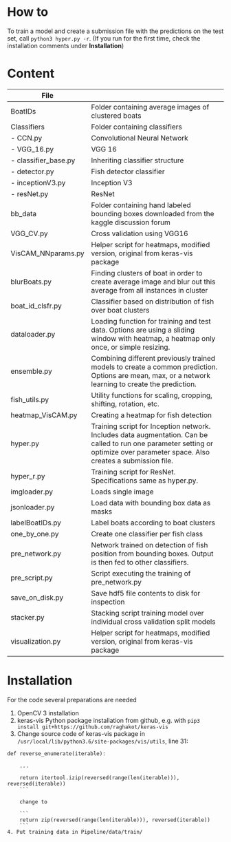 # How to
To train a model and create a submission file with the predictions on the test set, call `python3 hyper.py -r`. (If you run for the first time, check the installation comments under **Installation**)

# Content
| File | |
|---|---|
| BoatIDs | Folder containing average images of clustered boats
| Classifiers | Folder containing classifiers
| - CCN.py | Convolutional Neural Network
| - VGG_16.py | VGG 16
| - classifier_base.py | Inheriting classifier structure
| - detector.py | Fish detector classifier
| - inceptionV3.py | Inception V3
| - resNet.py | ResNet
| bb_data | Folder containing hand labeled bounding boxes downloaded from the kaggle discussion forum
| VGG_CV.py | Cross validation using VGG16
| VisCAM_NNparams.py | Helper script for heatmaps, modified version, original from keras-vis package
| blurBoats.py | Finding clusters of boat in order to create average image and blur out this average from all instances in cluster
| boat_id_clsfr.py | Classifier based on distribution of fish over boat clusters
| dataloader.py | Loading function for training and test data. Options are using a sliding window with heatmap, a heatmap only once, or simple resizing.
| ensemble.py | Combining different previously trained models to create a common prediction. Options are mean, max, or a network learning to create the prediction.
| fish_utils.py | Utility functions for scaling, cropping, shifting, rotation, etc.
| heatmap_VisCAM.py | Creating a heatmap for fish detection
| hyper.py | Training script for Inception network. Includes data augmentation. Can be called to run one parameter setting or optimize over parameter space. Also creates a submission file.
| hyper_r.py | Training script for ResNet. Specifications same as hyper.py.
| imgloader.py | Loads single image
| jsonloader.py | Load data with bounding box data as masks
| labelBoatIDs.py | Label boats according to boat clusters
| one_by_one.py | Create one classifier per fish class
| pre_network.py | Network trained on detection of fish position from bounding boxes. Output is then fed to other classifiers.
| pre_script.py | Script executing the training of pre_network.py
| save_on_disk.py | Save hdf5 file contents to disk for inspection
| stacker.py | Stacking script training model over individual cross validation split models
| visualization.py | Helper script for heatmaps, modified version, original from keras-vis package

# Installation
For the code several preparations are needed
1. OpenCV 3 installation
2. keras-vis Python package installation from github, e.g. with `pip3 install git+https://github.com/raghakot/keras-vis`
3. Change source code of keras-vis package in `/usr/local/lib/python3.6/site-packages/vis/utils`, line 31:
```
def reverse_enumerate(iterable):
  	
  	...

    return itertool.izip(reversed(range(len(iterable))), reversed(iterable))
    ```

    change to
    
    ```
    return zip(reversed(range(len(iterable))), reversed(iterable))
    ```
4. Put training data in Pipeline/data/train/

